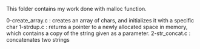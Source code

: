 This folder contains my work done with malloc function.

0-create_array.c : creates an array of chars, and initializes it with a specific char
1-strdup.c : returns a pointer to a newly allocated space in memory, which contains a copy of the string given as a parameter.
2-str_concat.c : concatenates two strings
